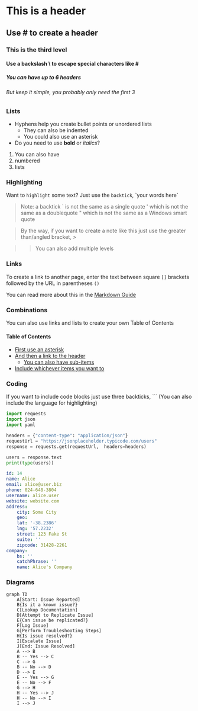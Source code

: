 # This is a header
## Use \# to create a header 
### This is the third level
#### Use a backslash \ to escape special characters like \#
##### You can have up to 6 headers
###### But keep it simple, you probably only need the first 3

### Lists
- Hyphens help you create bullet points or unordered lists
  - They can also be indented 
  * You could also use an asterisk
- Do you need to use **bold** or *italics*?


1. You can also have
2. numbered 
3. lists

### Highlighting 
Want to `highlight` some text? Just use the `backtick`, \`your words here\`

> Note: a backtick \` is not the same as a single quote \' which is not the same as a doublequote \" which is not the same as a Windows smart quote 

> By the way, if you want to create a note like this just use the greater than/angled bracket, \>

>> You can also add multiple levels

### Links
To create a link to another page, enter the text between square `[]` brackets followed by the URL in parentheses `()`

You can read more about this in the [Markdown Guide](https://www.markdownguide.org/)

### Combinations
You can also use links and lists to create your own Table of Contents

#### Table of Contents 
* [First use an asterisk](#this-is-a-header)
* [And then a link to the header](#use--to-create-a-header)
  * [You can also have sub-items](#note-that--wont-print-but--will)
* [Include whichever items you want to](#use-a-backslash--to-escape-special-characters-like)

### Coding
If you want to include code blocks just use three backticks, \``` (You can also include the language for highlighting)

```python
import requests
import json
import yaml

headers = {"content-type": "application/json"}
requestUrl = "https://jsonplaceholder.typicode.com/users"
response = requests.get(requestUrl,  headers=headers)

users = response.text
print(type(users))
```

```yaml
id: 14
name: Alice
email: alice@user.biz
phone: 024-648-3804
username: alice.user
website: website.com
address:
    city: Some City
    geo:
    lat: '-38.2386'
    lng: '57.2232'
    street: 123 Fake St
    suite: ''
    zipcode: 31428-2261
company:
    bs: ''
    catchPhrase: ''
    name: Alice's Company

```

### Diagrams

```mermaid
graph TD
    A[Start: Issue Reported]
    B{Is it a known issue?}
    C[Lookup Documentation]
    D[Attempt to Replicate Issue]
    E{Can issue be replicated?}
    F[Log Issue]
    G[Perform Troubleshooting Steps]
    H{Is issue resolved?}
    I[Escalate Issue]
    J[End: Issue Resolved]
    A --> B
    B -- Yes --> C
    C --> G
    B -- No --> D
    D --> E
    E -- Yes --> G
    E -- No --> F
    G --> H
    H -- Yes --> J
    H -- No --> I
    I --> J
```